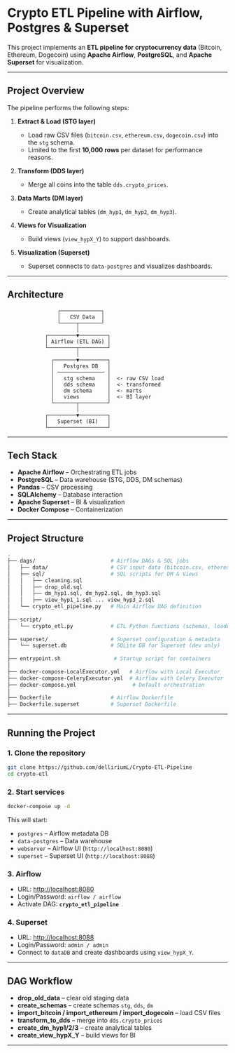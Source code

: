 # Crypto ETL Pipeline with Airflow, Postgres & Superset

This project implements an **ETL pipeline for cryptocurrency data** (Bitcoin, Ethereum, Dogecoin) using **Apache Airflow**, **PostgreSQL**, and **Apache Superset** for visualization.

---

## Project Overview
The pipeline performs the following steps:

1. **Extract & Load (STG layer)**  
   - Load raw CSV files (`bitcoin.csv`, `ethereum.csv`, `dogecoin.csv`) into the `stg` schema.  
   - Limited to the first **10,000 rows** per dataset for performance reasons.  

2. **Transform (DDS layer)**  
   - Merge all coins into the table `dds.crypto_prices`.  

3. **Data Marts (DM layer)**  
   - Create analytical tables (`dm_hyp1`, `dm_hyp2`, `dm_hyp3`).  

4. **Views for Visualization**  
   - Build views (`view_hypX_Y`) to support dashboards.  

5. **Visualization (Superset)**  
   - Superset connects to `data-postgres` and visualizes dashboards.  

---

## Architecture

```text
                ┌─────────────┐
                │   CSV Data  │
                └─────┬───────┘
                      │
            ┌─────────▼─────────┐
            │ Airflow (ETL DAG) │
            └─────────┬─────────┘
                      │
              ┌───────▼─────────┐
              │   Postgres DB   │
              │ ─────────────── │
              │   stg schema    │  <- raw CSV load
              │   dds schema    │  <- transformed
              │   dm schema     │  <- marts
              │   views         │  <- BI layer
              └───────┬─────────┘
                      │
            ┌─────────▼─────────┐
            │   Superset (BI)   │
            └───────────────────┘

```

---

## Tech Stack

- **Apache Airflow** – Orchestrating ETL jobs  
- **PostgreSQL** – Data warehouse (STG, DDS, DM schemas)  
- **Pandas** – CSV processing  
- **SQLAlchemy** – Database interaction  
- **Apache Superset** – BI & visualization  
- **Docker Compose** – Containerization  

---

## Project Structure

```bash
.
├── dags/                        # Airflow DAGs & SQL jobs
│   ├── data/                    # CSV input data (bitcoin.csv, ethereum.csv, dogecoin.csv)
│   ├── sql/                     # SQL scripts for DM & Views
│   │   ├── cleaning.sql
│   │   ├── drop_old.sql
│   │   ├── dm_hyp1.sql, dm_hyp2.sql, dm_hyp3.sql
│   │   ├── view_hyp1_1.sql ... view_hyp3_2.sql
│   └── crypto_etl_pipeline.py   # Main Airflow DAG definition
│
├── script/
│   └── crypto_etl.py            # ETL Python functions (schemas, loaders, transforms)
│
├── superset/                    # Superset configuration & metadata
│   └── superset.db              # SQLite DB for Superset (dev only)
│
├── entrypoint.sh                 # Startup script for containers
│
├── docker-compose-LocalExecutor.yml   # Airflow with Local Executor
├── docker-compose-CeleryExecutor.yml  # Airflow with Celery Executor
├── docker-compose.yml                  # Default orchestration
│
├── Dockerfile                   # Airflow Dockerfile
├── Dockerfile.superset          # Superset Dockerfile

```

---

## Running the Project

### 1. Clone the repository
```bash
git clone https://github.com/delliriumL/Crypto-ETL-Pipeline
cd crypto-etl
```

### 2. Start services
```bash
docker-compose up -d
```

This will start:
- `postgres` – Airflow metadata DB  
- `data-postgres` – Data warehouse  
- `webserver` – Airflow UI (`http://localhost:8080`)  
- `superset` – Superset UI (`http://localhost:8088`)  

### 3. Airflow
- URL: [http://localhost:8080](http://localhost:8080)  
- Login/Password: `airflow / airflow`  
- Activate DAG: **`crypto_etl_pipeline`**  

### 4. Superset
- URL: [http://localhost:8088](http://localhost:8088)  
- Login/Password: `admin / admin`  
- Connect to `dataDB` and create dashboards using `view_hypX_Y`.  

---

## DAG Workflow

- **drop_old_data** – clear old staging data  
- **create_schemas** – create schemas `stg`, `dds`, `dm`  
- **import_bitcoin / import_ethereum / import_dogecoin** – load CSV files  
- **transform_to_dds** – merge into `dds.crypto_prices`  
- **create_dm_hyp1/2/3** – create analytical tables  
- **create_view_hypX_Y** – build views for BI  

---

